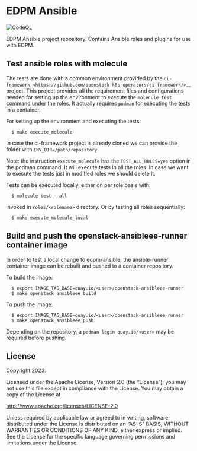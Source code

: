 EDPM Ansible
============
[![CodeQL](https://github.com/openstack-k8s-operators/edpm-ansible/actions/workflows/codeql.yml/badge.svg)](https://github.com/openstack-k8s-operators/edpm-ansible/actions/workflows/codeql.yml)

EDPM Ansible project repository. Contains Ansible roles and plugins for use with EDPM.

Test ansible roles with molecule
--------------------------------

The tests are done with a common environment provided by the
`ci-framework <https://github.com/openstack-k8s-operators/ci-framework/>`__
project. This project provides all the requirement files and
configurations needed for setting up the environment to execute the
``molecule test`` command under the roles. It actually requires
``podman`` for executing the tests in a container.

For setting up the environment and executing the tests:

      $ make execute_molecule

In case the ci-framework project is already cloned we can provide the
folder with ``ENV_DIR=/path/repository``

Note: the instruction ``execute_molecule`` has the
``TEST_ALL_ROLES=yes`` option in the podman command. It will execute
tests in all the roles. In case we want to execute the tests just in
modified roles we should delete it.

Tests can be executed locally, either on per role basis with:

      $ molecule test --all

invoked in ``roles/<rolename>`` directory. Or by testing all roles sequentially:

      $ make execute_molecule_local

Build and push the openstack-ansibleee-runner container image
-------------------------------------------------------------

In order to test a local change to edpm-ansible, the ansible-runner container
image can be rebuilt and pushed to a container repository.

To build the image:

      $ export IMAGE_TAG_BASE=quay.io/<user>/openstack-ansibleee-runner
      $ make openstack_ansibleee_build

To push the image:

      $ export IMAGE_TAG_BASE=quay.io/<user>/openstack-ansibleee-runner
      $ make openstack_ansibleee_push

Depending on the repository, a ``podman login quay.io/<user>`` may be required
before pushing.

License
-------

Copyright 2023.

Licensed under the Apache License, Version 2.0 (the “License”); you may
not use this file except in compliance with the License. You may obtain
a copy of the License at

   http://www.apache.org/licenses/LICENSE-2.0

Unless required by applicable law or agreed to in writing, software
distributed under the License is distributed on an “AS IS” BASIS,
WITHOUT WARRANTIES OR CONDITIONS OF ANY KIND, either express or implied.
See the License for the specific language governing permissions and
limitations under the License.
